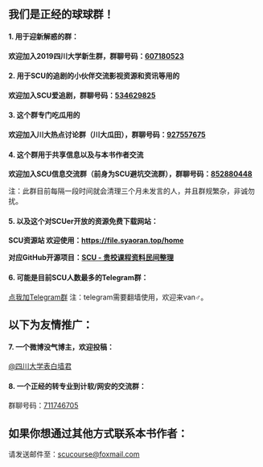## 我们是正经的球球群！

#### 1. 用于迎新解惑的群：
**欢迎加入2019四川大学新生群，群聊号码：[607180523](https://jq.qq.com/?_wv=1027&k=5po2dUZ)**

#### 2. 用于SCU的追剧的小伙伴交流影视资源和资讯等用的
**欢迎加入SCU爱追剧，群聊号码：[534629825](https://jq.qq.com/?_wv=1027&k=5LRsWp7)**

#### 3. 这个群专门吃瓜用的
**欢迎加入川大热点讨论群（川大瓜田），群聊号码：[927557675](https://jq.qq.com/?_wv=1027&k=5P9sSx0)**

#### 4. 这个群用于共享信息以及与本书作者交流
**欢迎加入SCU信息交流群（前身为SCU避坑交流群），群聊号码：[852880448](https://jq.qq.com/?_wv=1027&k=5LRGtKV)**

注：此群目前每隔一段时间就会清理三个月未发言的人，并且群规繁杂，非诚勿扰。

#### 5. 以及这个对SCUer开放的资源免费下载网站：
**SCU资源站 欢迎使用：https://file.syaoran.top/home**

**对应GitHub开源项目：[SCU - 贵校课程资料民间整理](https://github.com/syaoranwe/SCU-Course)**

#### 6. 可能是目前SCU人数最多的Telegram群：

[点我加Telegram群](https://t.me/joinchat/DRLfkQ79gFyUgw989Wl8Hw)
注：telegram需要翻墙使用，欢迎来van♂。


## 以下为友情推广：

#### 7. 一个微博没气博主，欢迎投稿：
[@四川大学表白墙君](https://weibo.com/u/3275189824)

#### 8. 一个正经的转专业到计软/网安的交流群：
群聊号码：[711746705](https://jq.qq.com/?_wv=1027&k=5wa9Rwk)


## 如果你想通过其他方式联系本书作者：
请发送邮件至：[scucourse@foxmail.com](mailto:scucourse@foxmail.com)
